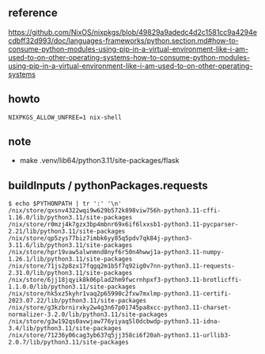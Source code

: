 ## reference

https://github.com/NixOS/nixpkgs/blob/49829a9adedc4d2c1581cc9a4294ecdbff32d993/doc/languages-frameworks/python.section.md#how-to-consume-python-modules-using-pip-in-a-virtual-environment-like-i-am-used-to-on-other-operating-systems-how-to-consume-python-modules-using-pip-in-a-virtual-environment-like-i-am-used-to-on-other-operating-systems

## howto

    NIXPKGS_ALLOW_UNFREE=1 nix-shell

## note
-  make .venv/lib64/python3.11/site-packages/flask

## buildInputs / pythonPackages.requests  
    $ echo $PYTHONPATH | tr ':' '\n'
    /nix/store/qxsnv4322wqi9w629b572k898viw756h-python3.11-cffi-1.16.0/lib/python3.11/site-packages
    /nix/store/r0mzj4k7gzx3bp4mbnr69x6if6lxxsb1-python3.11-pycparser-2.21/lib/python3.11/site-packages
    /nix/store/qp5zys77biz7imbk6yy85q5pdv7qk84j-python3-3.11.6/lib/python3.11/site-packages
    /nix/store/hpr19vaw5alwnmnd8nyf6r50n4hwwj1a-python3.11-numpy-1.26.1/lib/python3.11/site-packages
    /nix/store/71js2p8zx17fqgq2m1b5f7q92ig0v7nn-python3.11-requests-2.31.0/lib/python3.11/site-packages
    /nix/store/6jj18jqyik8k06plad2hm9fwcrnhpxf3-python3.11-brotlicffi-1.1.0.0/lib/python3.11/site-packages
    /nix/store/hk5xz5kyhr1vaq2p65990c2fxw7mxlmp-python3.11-certifi-2023.07.22/lib/python3.11/site-packages
    /nix/store/g3kzbrnirxky2w4g3n67p01745pa8xcc-python3.11-charset-normalizer-3.2.0/lib/python3.11/site-packages
    /nix/store/g3w192qs0avwjaw776yiyaq5l0dcbwdp-python3.11-idna-3.4/lib/python3.11/site-packages
    /nix/store/71236y06cag3yb637q5jj358ci6f20ah-python3.11-urllib3-2.0.7/lib/python3.11/site-packages

